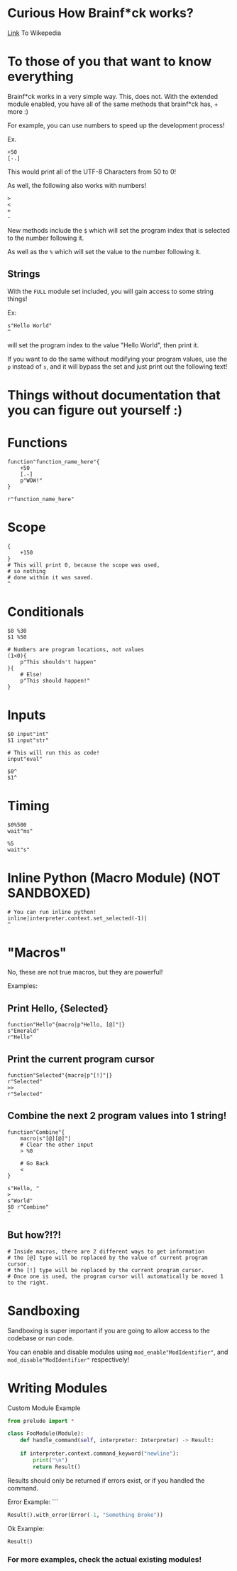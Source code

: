 
# Curious How Brainf\*ck works?
[Link](https://en.wikipedia.org/wiki/Brainfuck) To Wikepedia

# To those of you that want to know everything
Brainf\*ck works in a very simple way. This, does not. With the extended module enabled, 
you have all of the same methods that brainf\*ck has, + more :)

For example, you can use numbers to speed up the development process!

Ex.
```
+50
[-.]
```
This would print all of the UTF-8 Characters from 50 to 0!

As well, the following also works with numbers!
```
>
<
+
-
```

New methods include the `$` which will set the program index that is selected to the number following it.

As well as the `%` which will set the value to the number following it.

## Strings
With the `FULL` module set included, you will gain access to some string things!

Ex:
```
s"Hello World"
^
```
will set the program index to the value "Hello World", then print it.

If you want to do the same without modifying your program values, use the `p` instead of `s`, and it will bypass the set and just print out the following text!

# Things without documentation that you can figure out yourself :)
# Functions
```
function"function_name_here"{
	+50
	[.-]
	p"WOW!"
}

r"function_name_here"
```

# Scope
```
{
	+150
}
# This will print 0, because the scope was used, 
# so nothing 
# done within it was saved.
^
```

# Conditionals
```
$0 %30
$1 %50

# Numbers are program locations, not values
(1<0){
	p"This shouldn't happen"
}{
	# Else!
	p"This should happen!"
}
```

# Inputs
```
$0 input"int"
$1 input"str"

# This will run this as code!
input"eval"

$0^
$1^
```

# Timing
```
$0%500
wait"ms"

%5
wait"s"
```

# Inline Python (Macro Module) (NOT SANDBOXED)
```
# You can run inline python!
inline|interpreter.context.set_selected(-1)|
^
```

# "Macros"
No, these are not true macros, but they are powerful!

Examples:

## Print Hello, {Selected}
```
function"Hello"{macro|p"Hello, [@]"|}
s"Emerald"
r"Hello"
```

## Print the current program cursor
```
function"Selected"{macro|p"[!]"|}
r"Selected"
>>
r"Selected"
```

## Combine the next 2 program values into 1 string!
```
function"Combine"{
	macro|s"[@][@]"|
	# Clear the other input
	> %0

	# Go Back
	<
}

s"Hello, "
>
s"World"
$0 r"Combine"
^
```

## But how?!?!
```
# Inside macros, there are 2 different ways to get information
# the [@] type will be replaced by the value of current program cursor.
# the [!] type will be replaced by the current program cursor.
# Once one is used, the program cursor will automatically be moved 1 to the right.
```

# Sandboxing
Sandboxing is super important if you are going to allow access to the codebase or run code.

You can enable and disable modules using `mod_enable"ModIdentifier"`, 
and `mod_disable"ModIdentifier"` respectively!

# Writing Modules

Custom Module Example
```python
from prelude import *

class FooModule(Module):
	def handle_command(self, interpreter: Interpreter) -> Result:
	
	if interpreter.context.command_keyword("newline"):
		print("\n")
		return Result()

```

Results should only be returned if errors exist, or if you handled the command.

Error Example: ```
```python
Result().with_error(Error(-1, "Something Broke"))
```

Ok Example:
```python
Result()
```

### For more examples, check the actual existing modules!

